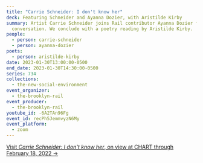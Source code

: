 ```yaml
---
title: "Carrie Schneider: I don't know her"
deck: Featuring Schneider and Ayanna Dozier, with Aristilde Kirby
summary: Artist Carrie Schneider joins Rail contributor Ayanna Dozier for a
  conversation. We conclude with a poetry reading by Aristilde Kirby.
people:
  - person: carrie-schneider
  - person: ayanna-dozier
poets:
  - person: aristilde-kirby
date: 2023-01-30T13:00:00-0500
end_date: 2023-01-30T14:30:00-0500
series: 734
collections:
  - the-new-social-environment
event_organizer:
  - the-brooklyn-rail
event_producer:
  - the-brooklyn-rail
youtube_id: -6A2TAn96Fg
event_id: recPh5JemmvyzN6My
event_platform:
  - zoom
---
```

[V﻿isit *Carrie Schneider: I don't know her*, on view at CHART through February 18, 2022 →](https://chart-gallery.com/exhibitions/42-carrie-schneider-i-don-t-know-her/overview/)